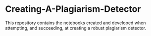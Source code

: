 # Creating-A-Plagiarism-Detector
This repository contains the notebooks created and developed when attempting, and succeeding, at creating a robust plagiarism detector.
